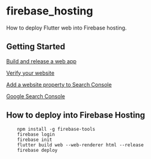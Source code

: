 # firebase_hosting

How to deploy Flutter web into Firebase hosting.

## Getting Started

[Build and release a web app][2]

[Verify your website][3]

[Add a website property to Search Console][4]

[Google Search Console][5]

## How to deploy into Firebase Hosting
```
    npm install -g firebase-tools
    firebase login
    firebase init
    flutter build web --web-renderer html --release
    firebase deploy
```


[2]: https://docs.flutter.dev/deployment/web
[3]: https://support.google.com/googleplay/android-developer/answer/13205715
[4]: https://support.google.com/webmasters/answer/34592#zippy=%2Cgoogle-hosted-property-sites-blogger-workspace
[5]: https://search.google.com/search-console/welcome